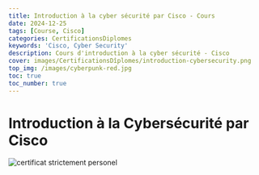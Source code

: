 ```yaml
---
title: Introduction à la cyber sécurité par Cisco - Cours
date: 2024-12-25
tags: [Course, Cisco]
categories: CertificationsDiplomes
keywords: 'Cisco, Cyber Security'
description: Cours d'introduction à la cyber sécurité - Cisco 
cover: images/CertificationsDîplomes/introduction-cybersecurity.png
top_img: /images/cyberpunk-red.jpg
toc: true
toc_number: true
---
```


# Introduction à la Cybersécurité par Cisco

![certificat strictement personel](images/CertificationsDîplomes/introduction-cybersecurity.png)
